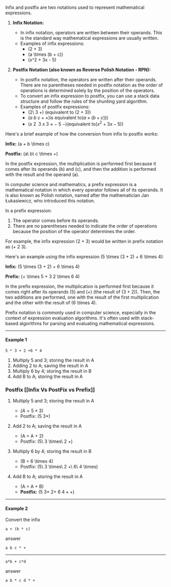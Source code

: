 Infix and postfix are two notations used to represent mathematical expressions.

1. **Infix Notation:**
   - In infix notation, operators are written between their operands. This is the standard way mathematical expressions are usually written.
   - Examples of infix expressions:
     - \(2 + 3\)
     - \(a \times (b + c)\)
     - \(x^2 + 3x - 5\)

2. **Postfix Notation (also known as Reverse Polish Notation - RPN):**
   - In postfix notation, the operators are written after their operands. There are no parentheses needed in postfix notation as the order of operations is determined solely by the position of the operators.
   - To convert an infix expression to postfix, you can use a stack data structure and follow the rules of the shunting yard algorithm.
   - Examples of postfix expressions:
     - \(2\ 3 +\) (equivalent to \(2 + 3\))
     - $(a\ b\ c + \times) \text{is equivalent to} (a \times (b + c)))$
     - $(x\ 2\ ^\ 3\ x\ 3\ \times\ -\ 5\ -) (\text{equivalent to} (x^2 + 3x - 5))$

Here's a brief example of how the conversion from infix to postfix works:

**Infix:** \(a + b \times c\)

**Postfix:** \(a\ b\ c \times +\)

In the postfix expression, the multiplication is performed first because it comes after its operands \(b\) and \(c\), and then the addition is performed with the result and the operand \(a\).



In computer science and mathematics, a prefix expression is a mathematical notation in which every operator follows all of its operands. It is also known as Polish notation, named after the mathematician Jan Łukasiewicz, who introduced this notation.

In a prefix expression:

1. The operator comes before its operands.
2. There are no parentheses needed to indicate the order of operations because the position of the operator determines the order.

For example, the infix expression \(2 + 3\) would be written in prefix notation as \(+ 2 3\).

Here's an example using the infix expression \(5 \times (3 + 2) + 6 \times 4\):

**Infix:** \(5 \times (3 + 2) + 6 \times 4\)

**Prefix:** \(+ \times 5 + 3 2 \times 6 4\)

In the prefix expression, the multiplication is performed first because it comes right after its operands \(5\) and \(+\) (the result of \(3 + 2\)). Then, the two additions are performed, one with the result of the first multiplication and the other with the result of \(6 \times 4\).

Prefix notation is commonly used in computer science, especially in the context of expression evaluation algorithms. It's often used with stack-based algorithms for parsing and evaluating mathematical expressions.



---
#### Example 1
```
5 * 3 + 2 +6 * 4
```
1. Multiply 5 and 3; storing the result in A
2. Adding 2 to A; saving the result in A
3. Multiply 6 by 4; storing the result in B
4. Add B to A; storing the result in A

### Postfix [[Infix Vs PostFix vs Prefix]]

1. Multiply 5 and 3; storing the result in A
   - $(A = 5 \times 3)$
   - Postfix: $(5\ 3 \times)$

2. Add 2 to A; saving the result in A
   - \(A = A + 2\)
   - Postfix: \(5\ 3 \times\ 2 +\)

3. Multiply 6 by 4; storing the result in B
   - \(B = 6 \times 4\)
   - Postfix: \(5\ 3 \times\ 2 +\ 6\ 4 \times\)

4. Add B to A; storing the result in A
   - \(A = A + B\)
   - **Postfix:** $(5\ 3 \times\ 2 +\ 6\ 4 \times +)$
---
#### Example 2
Convert the infix 
```
a + (b * c)
```
answer
```
a b c * + 
```
---
```
a*b + c*d
```
answer
```
a b * c d * +
```

